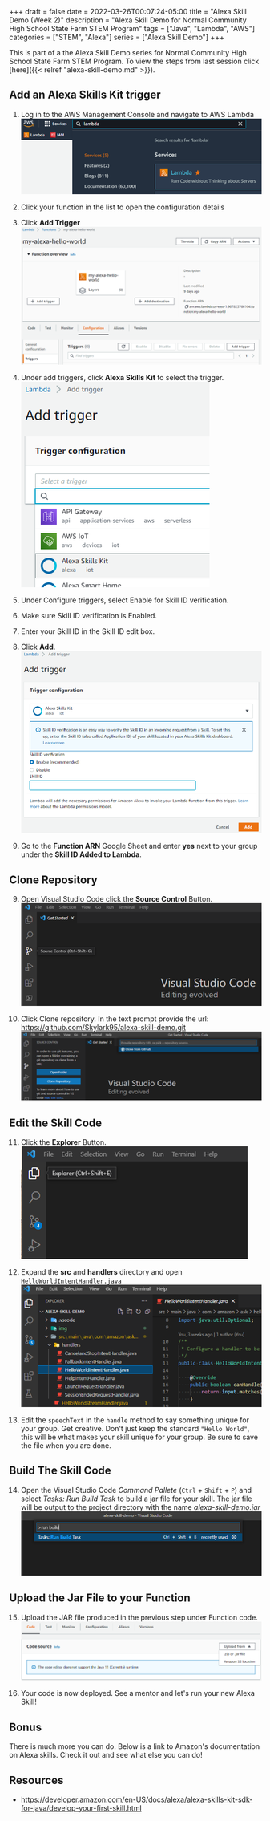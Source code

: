 +++ 
draft = false
date = 2022-03-26T00:07:24-05:00
title = "Alexa Skill Demo (Week 2)"
description = "Alexa Skill Demo for Normal Community High School State Farm STEM Program"
tags = ["Java", "Lambda", "AWS"]
categories = ["STEM", "Alexa"]
series = ["Alexa Skill Demo"]
+++

This is part of a the Alexa Skill Demo series for Normal Community High School State Farm STEM Program.
To view the steps from last session click [here]({{< relref "alexa-skill-demo.md" >}}).

## Add an Alexa Skills Kit trigger
1. Log in to the AWS Management Console and navigate to AWS Lambda\
![lambda](https://raw.githubusercontent.com/Skylark95/alexa-skill-demo/main/img/lambda.png)

2. Click your function in the list to open the configuration details

3. Click **Add Trigger**\
![add trigger](https://raw.githubusercontent.com/Skylark95/alexa-skill-demo/main/img/add-trigger.png)

3. Under add triggers, click **Alexa Skills Kit** to select the trigger.\
![add trigger](https://raw.githubusercontent.com/Skylark95/alexa-skill-demo/main/img/add-trigger-2.png)

4. Under Configure triggers, select Enable for Skill ID verification.

5. Make sure Skill ID verification is Enabled.

6. Enter your Skill ID in the Skill ID edit box.

7. Click **Add**.\
![alexa skills kit trigger](https://raw.githubusercontent.com/Skylark95/alexa-skill-demo/main/img/alexa-skills-kit.png)

8. Go to the **Function ARN** Google Sheet and enter **yes** next to your group under the **Skill ID Added to Lambda**.

## Clone Repository
9. Open Visual Studio Code click the **Source Control** Button.\
![source control button](https://raw.githubusercontent.com/Skylark95/alexa-skill-demo/main/img/source_control.png)

10. Click Clone repository. In the text prompt provide the url: https://github.com/Skylark95/alexa-skill-demo.git \
![clone repository](https://raw.githubusercontent.com/Skylark95/alexa-skill-demo/main/img/clone_repository.png)

## Edit the Skill Code
11. Click the **Explorer** Button.\
![explorer](https://raw.githubusercontent.com/Skylark95/alexa-skill-demo/main/img/explorer.png)

12. Expand the **src** and **handlers** directory and open `HelloWorldIntentHandler.java`\
![hello world](https://raw.githubusercontent.com/Skylark95/alexa-skill-demo/main/img/hello-world.png)

13. Edit the `speechText` in the `handle` method to say something unique for your group. Get creative. Don't just keep the standard `"Hello World"`, this will be what makes your skill unique for your group. Be sure to save the file when you are done.

## Build The Skill Code
14. Open the Visual Studio Code _Command Pallete_ (`Ctrl` + `Shift` + `P`) and select _Tasks: Run Build Task_ to build a jar file for your skill. The jar file will be output to the project directory with the name _alexa-skill-demo.jar_\
![run build task](https://raw.githubusercontent.com/Skylark95/alexa-skill-demo/main/img/run_build_task.png)

## Upload the Jar File to your Function
15. Upload the JAR file produced in the previous step under Function code.\
![upload jar](https://raw.githubusercontent.com/Skylark95/alexa-skill-demo/main/img/upload_jar.png)

16. Your code is now deployed. See a mentor and let's run your new Alexa Skill!

## Bonus
There is much more you can do. Below is a link to Amazon's documentation on Alexa skills. Check it out and see what else you can do!

## Resources
- https://developer.amazon.com/en-US/docs/alexa/alexa-skills-kit-sdk-for-java/develop-your-first-skill.html